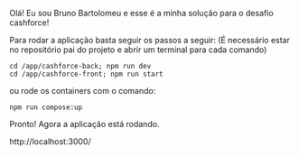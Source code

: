 Olá! Eu sou Bruno Bartolomeu e esse é a minha solução para o desafio cashforce!

Para rodar a aplicação basta seguir os passos a seguir: (É necessário estar no repositório pai do projeto e abrir um terminal para cada comando)

```
cd /app/cashforce-back; npm run dev
cd /app/cashforce-front; npm run start

```

ou rode os containers com o comando:

```
npm run compose:up
```

Pronto! Agora a aplicação está rodando.

http://localhost:3000/